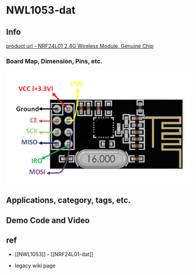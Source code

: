 # NWL1053-dat

## Info

[product url - NRF24L01 2.4G Wireless Module, Genuine Chip](https://www.electrodragon.com/product/nrf24l01/)

### Board Map, Dimension, Pins, etc.

![](2025-05-21-18-15-38.png)

## Applications, category, tags, etc. 

## Demo Code and Video

## ref 

- [[NWL1053]] - [[NRF24L01-dat]]

- legacy wiki page 

